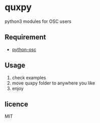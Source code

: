 # quxpy

python3 modules for OSC users

## Requirement
- [python-osc](https://pypi.org/project/python-osc/)


## Usage
1. check examples
2. move quxpy folder to anywhere you like
3. enjoy

## licence
MIT
